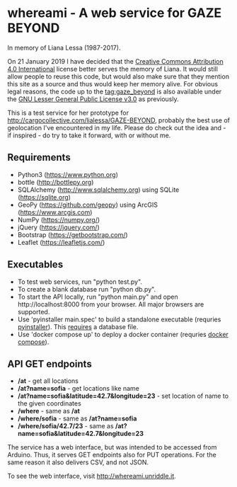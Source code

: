 # whereami - A web service for GAZE BEYOND

In memory of Liana Lessa (1987-2017).

On 21 January 2019 I have decided that the [Creative Commons Attribution 4.0 International](https://creativecommons.org/licenses/by/4.0/) license better serves the memory of Liana. It would still allow people to reuse this code, but would also make sure that they mention this site as a source and thus would keep her memory alive. For obvious legal reasons, the code up to the [tag:gaze_beyond](https://github.com/mapto/whereami/releases/tag/gaze_beyond) is also available under the [GNU Lesser General Public License v3.0](https://www.gnu.org/licenses/lgpl-3.0.en.html) as previously.

This is a test service for her prototype for http://cargocollective.com/lialessa/GAZE-BEYOND, probably the best use of geolocation I've encountered in my life. Please do check out the idea and - if inspired - do try to take it forward, with or without me.

## Requirements
- Python3 (https://www.python.org)
- bottle (http://bottlepy.org)
- SQLAlchemy (http://www.sqlalchemy.org) using SQLite (https://sqlite.org)
- GeoPy (https://github.com/geopy) using ArcGIS (https://www.arcgis.com)
- NumPy (https://numpy.org/)
- jQuery (https://jquery.com/)
- Bootstrap (https://getbootstrap.com/)
- Leaflet (https://leafletjs.com/)

## Executables
- To test web services, run "python test.py".
- To create a blank database run "python db.py".
- To start the API locally, run "python main.py" and open http://localhost:8000 from your browser. All major browsers are supported.
- Use 'pyinstaller main.spec' to build a standalone executable (requries [pyinstaller](https://www.pyinstaller.org/)). This [requires](https://github.com/mapto/whereami/blob/master/main.spec) a database file.
- Use 'docker compose up' to deploy a docker container (requries [docker compose](https://docs.docker.com/compose/)).

## API GET endpoints
* **/at** - get all locations<br/>
* **/at?name=sofia** - get locations like name<br/>
* **/at?name=sofia&latitude=42.7&longitude=23** - set location of name to the given coordinates<br/>
* **/where** - same as **/at**<br/>
* **/where/sofia** - same as **/at?name=sofia**<br/>
* **/where/sofia/42.7/23** - same as **/at?name=sofia&latitude=42.7&longitude=23**<br/>

The service has a web interface, but was intended to be accessed from Arduino. Thus, it serves GET endpoints also for PUT operations. For the same reason it also delivers CSV, and not JSON.

To see the web interface, visit http://whereami.unriddle.it.

